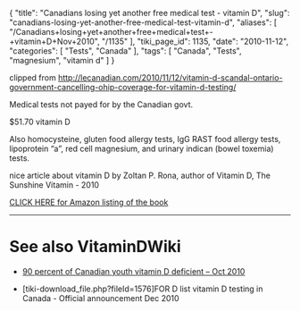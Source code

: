 {
    "title": "Canadians losing yet another free medical test - vitamin D",
    "slug": "canadians-losing-yet-another-free-medical-test-vitamin-d",
    "aliases": [
        "/Canadians+losing+yet+another+free+medical+test+-+vitamin+D+Nov+2010",
        "/1135"
    ],
    "tiki_page_id": 1135,
    "date": "2010-11-12",
    "categories": [
        "Tests",
        "Canada"
    ],
    "tags": [
        "Canada",
        "Tests",
        "magnesium",
        "vitamin d"
    ]
}


clipped from http://lecanadian.com/2010/11/12/vitamin-d-scandal-ontario-government-cancelling-ohip-coverage-for-vitamin-d-testing/

Medical tests not payed for by the Canadian govt.

$51.70  vitamin D

Also homocysteine, gluten food allergy tests, IgG RAST food allergy tests, lipoprotein “a”, red cell magnesium, and urinary indican (bowel toxemia) tests.

nice article about vitamin D by Zoltan P. Rona, author of Vitamin D, The Sunshine Vitamin - 2010

[CLICK HERE for Amazon listing of the book](http://www.amazon.com/Vitamin-D-Sunshine-Zoltan-Rona/dp/0920470823/ref=sr_1_1?ie=UTF8&s=books&qid=1289614006&sr=8-1)

- - - - - 

# See also VitaminDWiki

* [90 percent of Canadian youth vitamin D deficient – Oct 2010](/tags/90-percent-of-canadian-youth-vitamin-d-deficient-oct-2010.html)

* <span>[tiki-download_file.php?fileId=1576]</span>FOR D list vitamin D testing in Canada - Official announcement Dec 2010